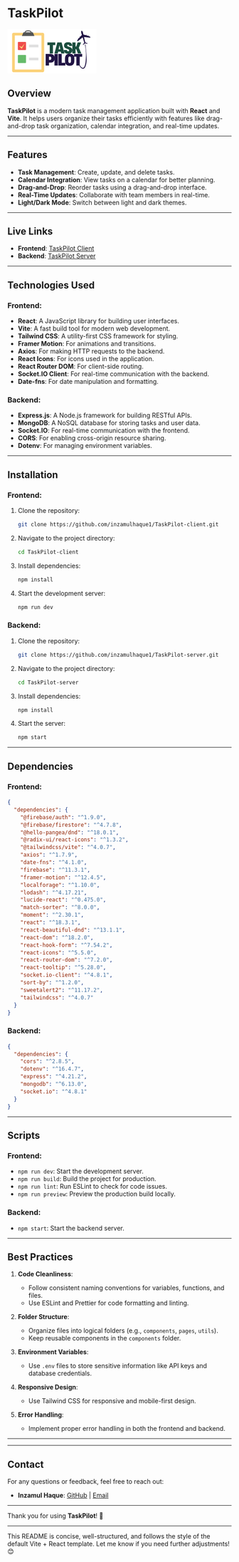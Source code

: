 

# TaskPilot

![TaskPilot Logo](https://github.com/inzamulhaque1/TaskPilot-client/blob/main/src/assets/images/logo/TaskPilot.png)

## Overview

**TaskPilot** is a modern task management application built with **React** and **Vite**. It helps users organize their tasks efficiently with features like drag-and-drop task organization, calendar integration, and real-time updates.

---

## Features

- **Task Management**: Create, update, and delete tasks.
- **Calendar Integration**: View tasks on a calendar for better planning.
- **Drag-and-Drop**: Reorder tasks using a drag-and-drop interface.
- **Real-Time Updates**: Collaborate with team members in real-time.
- **Light/Dark Mode**: Switch between light and dark themes.

---

## Live Links

- **Frontend**: [TaskPilot Client](https://job-portal-bb2fa.web.app/)
- **Backend**: [TaskPilot Server](https://taskpilot-server-pied.vercel.app)

---

## Technologies Used

### Frontend:
- **React**: A JavaScript library for building user interfaces.
- **Vite**: A fast build tool for modern web development.
- **Tailwind CSS**: A utility-first CSS framework for styling.
- **Framer Motion**: For animations and transitions.
- **Axios**: For making HTTP requests to the backend.
- **React Icons**: For icons used in the application.
- **React Router DOM**: For client-side routing.
- **Socket.IO Client**: For real-time communication with the backend.
- **Date-fns**: For date manipulation and formatting.

### Backend:
- **Express.js**: A Node.js framework for building RESTful APIs.
- **MongoDB**: A NoSQL database for storing tasks and user data.
- **Socket.IO**: For real-time communication with the frontend.
- **CORS**: For enabling cross-origin resource sharing.
- **Dotenv**: For managing environment variables.

---

## Installation

### Frontend:
1. Clone the repository:
   ```bash
   git clone https://github.com/inzamulhaque1/TaskPilot-client.git
   ```
2. Navigate to the project directory:
   ```bash
   cd TaskPilot-client
   ```
3. Install dependencies:
   ```bash
   npm install
   ```
4. Start the development server:
   ```bash
   npm run dev
   ```

### Backend:
1. Clone the repository:
   ```bash
   git clone https://github.com/inzamulhaque1/TaskPilot-server.git
   ```
2. Navigate to the project directory:
   ```bash
   cd TaskPilot-server
   ```
3. Install dependencies:
   ```bash
   npm install
   ```
4. Start the server:
   ```bash
   npm start
   ```

---


## Dependencies

### Frontend:
```json
{
  "dependencies": {
    "@firebase/auth": "^1.9.0",
    "@firebase/firestore": "^4.7.8",
    "@hello-pangea/dnd": "^18.0.1",
    "@radix-ui/react-icons": "^1.3.2",
    "@tailwindcss/vite": "^4.0.7",
    "axios": "^1.7.9",
    "date-fns": "^4.1.0",
    "firebase": "^11.3.1",
    "framer-motion": "^12.4.5",
    "localforage": "^1.10.0",
    "lodash": "^4.17.21",
    "lucide-react": "^0.475.0",
    "match-sorter": "^8.0.0",
    "moment": "^2.30.1",
    "react": "^18.3.1",
    "react-beautiful-dnd": "^13.1.1",
    "react-dom": "^18.2.0",
    "react-hook-form": "^7.54.2",
    "react-icons": "^5.5.0",
    "react-router-dom": "^7.2.0",
    "react-tooltip": "^5.28.0",
    "socket.io-client": "^4.8.1",
    "sort-by": "^1.2.0",
    "sweetalert2": "^11.17.2",
    "tailwindcss": "^4.0.7"
  }
}
```

### Backend:
```json
{
  "dependencies": {
    "cors": "^2.8.5",
    "dotenv": "^16.4.7",
    "express": "^4.21.2",
    "mongodb": "^6.13.0",
    "socket.io": "^4.8.1"
  }
}
```

---

## Scripts

### Frontend:
- `npm run dev`: Start the development server.
- `npm run build`: Build the project for production.
- `npm run lint`: Run ESLint to check for code issues.
- `npm run preview`: Preview the production build locally.

### Backend:
- `npm start`: Start the backend server.

---

## Best Practices

1. **Code Cleanliness**:
   - Follow consistent naming conventions for variables, functions, and files.
   - Use ESLint and Prettier for code formatting and linting.

2. **Folder Structure**:
   - Organize files into logical folders (e.g., `components`, `pages`, `utils`).
   - Keep reusable components in the `components` folder.

3. **Environment Variables**:
   - Use `.env` files to store sensitive information like API keys and database credentials.

4. **Responsive Design**:
   - Use Tailwind CSS for responsive and mobile-first design.

5. **Error Handling**:
   - Implement proper error handling in both the frontend and backend.

---


---

## Contact

For any questions or feedback, feel free to reach out:
- **Inzamul Haque**: [GitHub](https://github.com/inzamulhaque1) | [Email](mailto:inzamulhaque1@gmail.com)

---

Thank you for using **TaskPilot**! 🚀

--- 

This README is concise, well-structured, and follows the style of the default Vite + React template. Let me know if you need further adjustments! 😊
